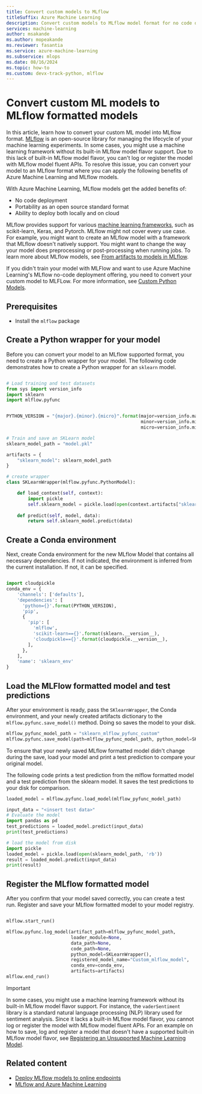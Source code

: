 ```yaml
---
title: Convert custom models to MLflow
titleSuffix: Azure Machine Learning
description: Convert custom models to MLflow model format for no code deployment with endpoints in Azure Machine Learning.
services: machine-learning
author: msakande
ms.author: mopeakande
ms.reviewer: fasantia
ms.service: azure-machine-learning
ms.subservice: mlops
ms.date: 08/16/2024
ms.topic: how-to
ms.custom: devx-track-python, mlflow
---
```


# Convert custom ML models to MLflow formatted models

In this article, learn how to convert your custom ML model into MLflow format. [MLflow](https://www.mlflow.org) is an open-source library for managing the lifecycle of your machine learning experiments. In some cases, you might use a machine learning framework without its built-in MLflow model flavor support. Due to this lack of built-in MLflow model flavor, you can't log or register the model with MLflow model fluent APIs. To resolve this issue, you can convert your model to an MLflow format where you can apply the following benefits of Azure Machine Learning and MLflow models.

With Azure Machine Learning, MLflow models get the added benefits of:

- No code deployment
- Portability as an open source standard format
- Ability to deploy both locally and on cloud

MLflow provides support for various [machine learning frameworks](https://mlflow.org/docs/latest/models.html#built-in-model-flavors), such as scikit-learn, Keras, and Pytorch. MLflow might not cover every use case. For example, you might want to create an MLflow model with a framework that MLflow doesn't natively support. You might want to change the way your model does preprocessing or post-processing when running jobs. To learn more about MLflow models, see [From artifacts to models in MLflow](concept-mlflow-models.md).

If you didn't train your model with MLFlow and want to use Azure Machine Learning's MLflow no-code deployment offering, you need to convert your custom model to MLFLow. For more information, see [Custom Python Models](https://mlflow.org/docs/latest/models.html#custom-python-models).

## Prerequisites

- Install the `mlflow` package

## Create a Python wrapper for your model

Before you can convert your model to an MLflow supported format, you need to create a Python wrapper for your model. The following code demonstrates how to create a Python wrapper for an `sklearn` model.

```python

# Load training and test datasets
from sys import version_info
import sklearn
import mlflow.pyfunc


PYTHON_VERSION = "{major}.{minor}.{micro}".format(major=version_info.major,
                                                  minor=version_info.minor,
                                                  micro=version_info.micro)

# Train and save an SKLearn model
sklearn_model_path = "model.pkl"

artifacts = {
    "sklearn_model": sklearn_model_path
}

# create wrapper
class SKLearnWrapper(mlflow.pyfunc.PythonModel):

    def load_context(self, context):
        import pickle
        self.sklearn_model = pickle.load(open(context.artifacts["sklearn_model"], 'rb'))
    
    def predict(self, model, data):
        return self.sklearn_model.predict(data)
```

## Create a Conda environment

Next, create Conda environment for the new MLflow Model that contains all necessary dependencies. If not indicated, the environment is inferred from the current installation. If not, it can be specified.

```python

import cloudpickle
conda_env = {
    'channels': ['defaults'],
    'dependencies': [
      'python={}'.format(PYTHON_VERSION),
      'pip',
      {
        'pip': [
          'mlflow',
          'scikit-learn=={}'.format(sklearn.__version__),
          'cloudpickle=={}'.format(cloudpickle.__version__),
        ],
      },
    ],
    'name': 'sklearn_env'
}
```

## Load the MLFlow formatted model and test predictions

After your environment is ready, pass the `SKlearnWrapper`, the Conda environment, and your newly created artifacts dictionary to the `mlflow.pyfunc.save_model()` method. Doing so saves the model to your disk.

```python
mlflow_pyfunc_model_path = "sklearn_mlflow_pyfunc_custom"
mlflow.pyfunc.save_model(path=mlflow_pyfunc_model_path, python_model=SKLearnWrapper(), conda_env=conda_env, artifacts=artifacts)
```

To ensure that your newly saved MLflow formatted model didn't change during the save, load your model and print a test prediction to compare your original model.

The following code prints a test prediction from the mlflow formatted model and a test prediction from the sklearn model. It saves the test predictions to your disk for comparison.

```python
loaded_model = mlflow.pyfunc.load_model(mlflow_pyfunc_model_path)

input_data = "<insert test data>"
# Evaluate the model
import pandas as pd
test_predictions = loaded_model.predict(input_data)
print(test_predictions)

# load the model from disk
import pickle
loaded_model = pickle.load(open(sklearn_model_path, 'rb'))
result = loaded_model.predict(input_data)
print(result)
```

## Register the MLflow formatted model

After you confirm that your model saved correctly, you can create a test run. Register and save your MLflow formatted model to your model registry.

```python

mlflow.start_run()

mlflow.pyfunc.log_model(artifact_path=mlflow_pyfunc_model_path, 
                        loader_module=None, 
                        data_path=None, 
                        code_path=None,
                        python_model=SKLearnWrapper(),
                        registered_model_name="Custom_mlflow_model", 
                        conda_env=conda_env,
                        artifacts=artifacts)
mlflow.end_run()
```

> [!IMPORTANT]
> In some cases, you might use a machine learning framework without its built-in MLflow model flavor support. For instance, the `vaderSentiment` library is a standard natural language processing (NLP) library used for sentiment analysis. Since it lacks a built-in MLflow model flavor, you cannot log or register the model with MLflow model fluent APIs. For an example on how to save, log and register a model that doesn't have a supported built-in MLflow model flavor, see [Registering an Unsupported Machine Learning Model](https://mlflow.org/docs/latest/model-registry.html#registering-an-unsupported-machine-learning-model).

## Related content

- [Deploy MLflow models to online endpoints](how-to-deploy-mlflow-models-online-endpoints.md)
- [MLflow and Azure Machine Learning](concept-mlflow.md)

